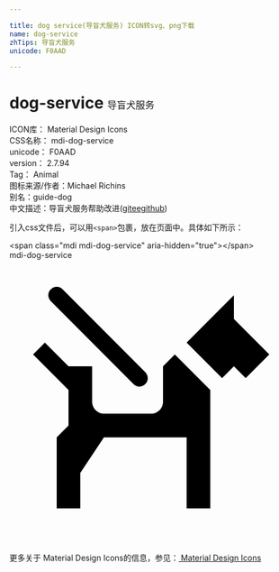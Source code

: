 ```yaml
---

title: dog service(导盲犬服务) ICON转svg、png下载
name: dog-service
zhTips: 导盲犬服务
unicode: F0AAD

---
```


# dog-service  <small style="font-size: 60%;font-weight: 100">导盲犬服务</small>


<div class="detail-page">
<p>
<span>
ICON库：
<span class="badge-secondary badge">Material Design Icons</span> 
</span>
<br/>
<span>
CSS名称：
<span class="badge-secondary badge">mdi-dog-service</span> 
</span>
<br/>
<span>
unicode：
<span class="badge-secondary badge">F0AAD</span> 
</span>
<br/>
<span>
version：
<span class="badge-secondary badge">2.7.94</span> 
</span>
<br/>
<span>Tag：
<span class="badge-light badge">Animal</span>
</span>
<br/>
<span>图标来源/作者：<span class="badge-light badge">Michael Richins</span></span> 
<br/>
<span>别名：<span class="badge-light badge">guide-dog</span></span><br/><span class="zh-detail">中文描述：<span class="badge-primary badge">导盲犬服务</span><span class="help-link"><span>帮助改进</span>(<a href="https://gitee.com/liuwave/icon-helper/edit/master/json/material/dog-service.json" target="_blank" rel="noopener noreferrer">gitee</a><a href="https://github.com/liuwave/icon-helper/edit/master/json/material/dog-service.json" target="_blank" rel="noopener noreferrer">github</a></span>)</span><br/>
</p>
</div>
<div class="alert alert-dark">
  <i class="mdi mdi-dog-service mdi-48px"></i>
  <i class="mdi mdi-dog-service mdi-36px"></i>
  <i class="mdi mdi-dog-service mdi-24px"></i>
  <i class="mdi mdi-dog-service mdi-18px"></i>
</div>
<div>
  <p>引入css文件后，可以用<code>&lt;span&gt;</code>包裹，放在页面中。具体如下所示：    
  </p>
  <div class="alert alert-primary" style="font-size: 14px">
    &lt;span class="mdi mdi-dog-service" aria-hidden="true"&gt;&lt;/span&gt;
    <copy-btn content='<span class="mdi mdi-dog-service" aria-hidden="true"></span>'></copy-btn>
  </div>
  <div class="alert alert-secondary">
    <i class="mdi mdi-dog-service"
    style="font-size: 24px"
    aria-hidden="true"></i> mdi-dog-service
    <copy-btn content="mdi-dog-service" btn-title="复制图标名称"></copy-btn>
  </div>
</div>
<div id="svg" class="svg-wrap">
<svg xmlns="http://www.w3.org/2000/svg" viewBox="0 0 24 24"><path d="M14,8L17,11V21H15V15H8L6,18V21H4V15L5,14V11L2,8L3,7L5,9H7V12A1,1 0 0,0 8,13H12A1,1 0 0,0 13,12V9L14,8M19,5V3L15,7L18,10L19,9L20,10L22,8L19,5M11.5,9.5L4.5,2.5C4.23,2.22 3.79,2.22 3.5,2.5V2.5C3.22,2.77 3.22,3.21 3.5,3.5L10.5,10.5C10.77,10.78 11.21,10.78 11.5,10.5V10.5C11.78,10.23 11.78,9.79 11.5,9.5Z" /></svg>
</div>
<detail full-name='mdi-dog-service'></detail>
    
<div><p>更多关于 Material Design Icons的信息，参见：<a target="_blank" href="https://iconhelper.cn/material.html"> Material Design Icons</a>
</p></div>
